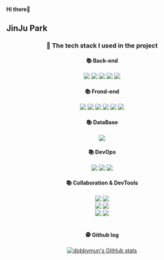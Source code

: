 #### Hi there:wave:

## JinJu Park 

<div align="center"> 

  
###  📁 The tech stack I used in the project
  
#### 📚 Back-end
<img src="https://img.shields.io/badge/JAVA-007396?style=for-the-badge&logo=Java&logoColor=white">
<img src="https://img.shields.io/badge/Spring Boot-6DB33F?style=for-the-badge&logo=Spring Boot&logoColor=white">
  <img src="https://img.shields.io/badge/Jpa-000000?style=for-the-badge&logo=Jpa&logoColor=white">
<img src="https://img.shields.io/badge/Hibernate-9666C?style=for-the-badge&logo=Hibernate&logoColor=white">
<img src="https://img.shields.io/badge/Python-3776AB?style=for-the-badge&logo=Python&logoColor=white">

#### 📚 Frond-end
<img src="https://img.shields.io/badge/Vue.js-4FC08D?style=for-the-badge&logo=Vue.js&logoColor=white">
<img src="https://img.shields.io/badge/Vuetify-1867C0?style=for-the-badge&logo=VuetifylogoColor=white">
<img src="https://img.shields.io/badge/Flutter-02569B?style=for-the-badge&logo=Flutter&logoColor=white">
<img src="https://img.shields.io/badge/JavaScript-F7DF1E?style=for-the-badge&logo=JavaScript&logoColor=white">
<img src="https://img.shields.io/badge/HTML5-E34F26?style=for-the-badge&logo=HTML5&logoColor=white">
<img src="https://img.shields.io/badge/Css-1572B6?style=for-the-badge&logo=Css&logoColor=white">

#### 📚 DataBase
<img src="https://img.shields.io/badge/MySQL-4479A1?style=for-the-badge&logo=MySQL&logoColor=white">

#### 📚 DevOps
<img src="https://img.shields.io/badge/Redis-DC382D?style=for-the-badge&logo=Redis&logoColor=white">
<img src="https://img.shields.io/badge/Docker-2496ED?style=for-the-badge&logo=Docker&logoColor=white">
<img src="https://img.shields.io/badge/aws-232F3E?style=for-the-badge&logo=Amazon aws&logoColor=white">

#### 📚 Collaboration & DevTools
<img src="https://img.shields.io/badge/IntelliJ IDEA-000000?style=for-the-badge&logo=IntelliJ IDEA&logoColor=white">
<img src="https://img.shields.io/badge/Android Studio-3DDC84?style=for-the-badge&logo=Android Studio&logoColor=white"></br>
<img src="https://img.shields.io/badge/Notion-000000?style=for-the-badge&logo=Notion&logoColor=white">
<img src="https://img.shields.io/badge/Slack-4A154B?style=for-the-badge&logo=Slack&logoColor=white"> </br>
<img src="https://img.shields.io/badge/Git-F05032?style=for-the-badge&logo=Git&logoColor=white">
<img src="https://img.shields.io/badge/GitHub-181717?style=for-the-badge&logo=GitHub&logoColor=white">
 
   <br/>
   <br/>
 
#### 🕵️ Github log
 
[![dobbymun's GitHub stats](https://github-readme-stats.vercel.app/api?username=dobbymun&show_icons=true&theme=radical)](https://github.com/dobbymun/github-readme-stats)
</div>

